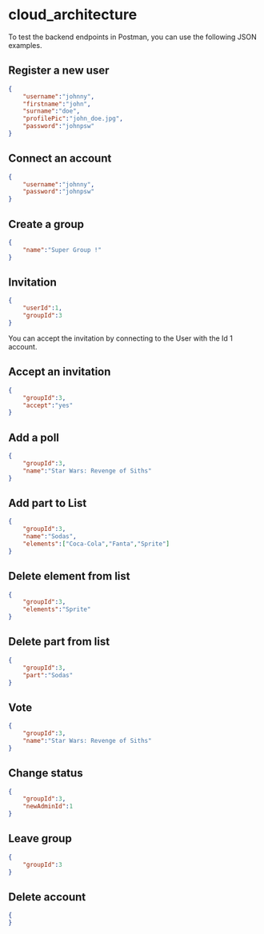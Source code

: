 # cloud_architecture

To test the backend endpoints in Postman, you can use the following JSON examples.

## Register a new user

```json
{
    "username":"johnny",
    "firstname":"john",
    "surname":"doe",
	"profilePic":"john_doe.jpg",
	"password":"johnpsw"
}
```

## Connect an account

```json
{
    "username":"johnny",
	"password":"johnpsw"
}
```

## Create a group

```json
{
    "name":"Super Group !"
}
```

## Invitation

```json
{
    "userId":1,
    "groupId":3
}
```

You can accept the invitation by connecting to the User with the Id 1 account.
## Accept an invitation

```json
{
    "groupId":3,
    "accept":"yes"
}
```

## Add a poll

```json
{
    "groupId":3,
    "name":"Star Wars: Revenge of Siths"
}
```

## Add part to List

```json
{
    "groupId":3,
    "name":"Sodas",
    "elements":["Coca-Cola","Fanta","Sprite"]
}
```

## Delete element from list

```json
{
    "groupId":3,
    "elements":"Sprite"
}
```

## Delete part from list

```json
{
    "groupId":3,
    "part":"Sodas"
}
```

## Vote

```json
{
    "groupId":3,
    "name":"Star Wars: Revenge of Siths"
}
```

## Change status

```json
{
    "groupId":3,
    "newAdminId":1
}
```

## Leave group

```json
{
    "groupId":3
}
```

## Delete account

```json
{
}
```